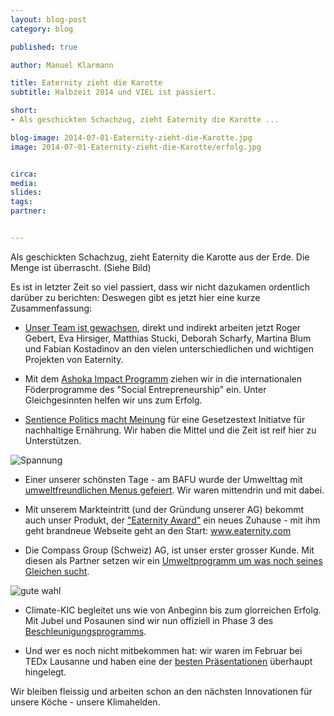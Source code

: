 ```yaml
---
layout: blog-post
category: blog

published: true

author: Manuel Klarmann

title: Eaternity zieht die Karotte
subtitle: Halbzeit 2014 und VIEL ist passiert.

short: 
- Als geschickten Schachzug, zieht Eaternity die Karotte ...

blog-image: 2014-07-01-Eaternity-zieht-die-Karotte.jpg
image: 2014-07-01-Eaternity-zieht-die-Karotte/erfolg.jpg


circa: 
media: 
slides:
tags:
partner:


---
```



Als geschickten Schachzug, zieht Eaternity die Karotte aus der Erde. Die Menge ist überrascht. (Siehe Bild)

Es ist in letzter Zeit so viel passiert, dass wir nicht dazukamen ordentlich darüber zu berichten: Deswegen gibt es jetzt hier eine kurze Zusammenfassung:

* [Unser Team ist gewachsen][team], direkt und indirekt arbeiten jetzt Roger Gebert, Eva Hirsiger, Matthias Stucki, Deborah Scharfy, Martina Blum und Fabian Kostadinov an den vielen unterschiedlichen und wichtigen Projekten von Eaternity.

* Mit dem [Ashoka Impact Programm][ashoka] ziehen wir in die internationalen Föderprogramme des "Social Entrepreneurship" ein. Unter Gleichgesinnten helfen wir uns zum Erfolg.

* [Sentience Politics macht Meinung][sentience] für eine Gesetzestext Initiatve für nachhaltige Ernährung. Wir haben die Mittel und die Zeit ist reif hier zu Unterstützen.

![Spannung](/assets/images/blog/2014-07-01-Eaternity-zieht-die-Karotte/spannung.jpg "Die Spannung steigt")

* Einer unserer schönsten Tage - am BAFU wurde der Umwelttag mit [umweltfreundlichen Menus gefeiert][BAFU]. Wir waren mittendrin und mit dabei.

* Mit unserem Markteintritt (und der Gründung unserer AG) bekommt auch unser Produkt, der ["Eaternity Award"][eaternity.com] ein neues Zuhause - mit ihm geht brandneue Webseite geht an den Start: www.eaternity.com

* Die Compass Group (Schweiz) AG, ist unser erster grosser Kunde. Mit diesen als Partner setzen wir ein [Umweltprogramm um was noch seines Gleichen sucht][compass].

![gute wahl](/assets/images/blog/2014-07-01-Eaternity-zieht-die-Karotte/gute-wahl.jpg "gute Wahl")

* Climate-KIC begleitet uns wie von Anbeginn bis zum glorreichen Erfolg. Mit Jubel und Posaunen sind wir nun offiziell in Phase 3 des [Beschleunigungsprogramms][kic].

* Und wer es noch nicht mitbekommen hat: wir waren im Februar bei TEDx Lausanne und haben eine der [besten Präsentationen][tedx] überhaupt hingelegt.



Wir bleiben fleissig und arbeiten schon an den nächsten Innovationen für unsere Köche - unsere Klimahelden.

[team]:http://eaternity.ch/infos/#team
[ashoka]:http://eaternity.ch/blog/Ashoka-Impact-Program/
[sentience]:http://eaternity.ch/blog/Sentience-Politics/
[BAFU]:http://eaternity.ch/blog/BAFU-Umwelttag/
[eaternity.com]:http://eaternity.ch/blog/Eaternity-Award/
[compass]:http://eaternity.ch/blog/Compass-Start/
[kic]:http://eaternity.ch/blog/Climate-KIC-Stage3/
[tedx]:http://eaternity.ch/blog/TEDx-Lausanne/

